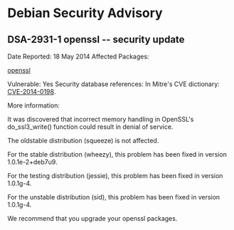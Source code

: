 
Debian Security Advisory
========================


DSA-2931-1 openssl -- security update
-------------------------------------



Date Reported:
18 May 2014
Affected Packages:

[openssl](https://packages.debian.org/src:openssl)

Vulnerable:
Yes
Security database references:
In Mitre's CVE dictionary: [CVE-2014-0198](https://security-tracker.debian.org/tracker/CVE-2014-0198).  

More information:

It was discovered that incorrect memory handling in OpenSSL's
do\_ssl3\_write() function could result in denial of service.


The oldstable distribution (squeeze) is not affected.


For the stable distribution (wheezy), this problem has been fixed in
version 1.0.1e-2+deb7u9.


For the testing distribution (jessie), this problem has been fixed in
version 1.0.1g-4.


For the unstable distribution (sid), this problem has been fixed in
version 1.0.1g-4.


We recommend that you upgrade your openssl packages.





